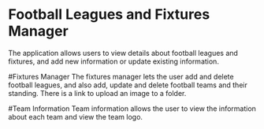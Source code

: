 # Football Leagues and Fixtures Manager

The application allows users to view details about football leagues and fixtures, and add new information or update existing information.

#Fixtures Manager
The fixtures manager lets the user add and delete football leagues, and also add, update and delete football teams and their standing.
There is a link to upload an image to a folder.

#Team Information
Team information allows the user to view the information about each team and view the team logo.

